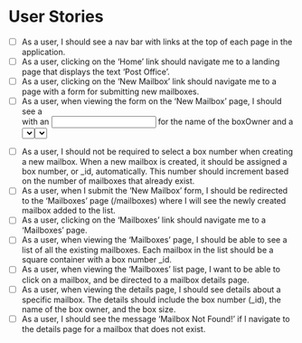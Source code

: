 # User Stories

- [ ] As a user, I should see a nav bar with links at the top of each page in the application.
- [ ] As a user, clicking on the ‘Home’ link should navigate me to a landing page that displays the text ‘Post Office’.
- [ ] As a user, clicking on the ‘New Mailbox’ link should navigate me to a page with a form for submitting new mailboxes.
- [ ] As a user, when viewing the form on the ‘New Mailbox’ page, I should see a <form> with an <input> for the name of the boxOwner and a <select> menu for the boxSize. The <select> menu should include three options: ‘Small’, ‘Medium’, and ‘Large’.
- [ ] As a user, I should not be required to select a box number when creating a new mailbox. When a new mailbox is created, it should be assigned a box number, or \_id, automatically. This number should increment based on the number of mailboxes that already exist.
- [ ] As a user, when I submit the ‘New Mailbox’ form, I should be redirected to the ‘Mailboxes’ page (/mailboxes) where I will see the newly created mailbox added to the list.
- [ ] As a user, clicking on the ‘Mailboxes’ link should navigate me to a ‘Mailboxes’ page.
- [ ] As a user, when viewing the ‘Mailboxes’ page, I should be able to see a list of all the existing mailboxes. Each mailbox in the list should be a square container with a box number \_id.
- [ ] As a user, when viewing the ‘Mailboxes’ list page, I want to be able to click on a mailbox, and be directed to a mailbox details page.
- [ ] As a user, when viewing the details page, I should see details about a specific mailbox. The details should include the box number (\_id), the name of the box owner, and the box size.
- [ ] As a user, I should see the message ‘Mailbox Not Found!’ if I navigate to the details page for a mailbox that does not exist.
